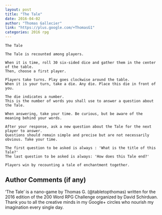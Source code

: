 ```yaml
---
layout: post
title: "The Tale"
date: 2016-04-02
author: "Thomas Gallecier"
link: "https://plus.google.com/+ThomasG1"
categories: 2016 rpg
---
```

```
The Tale

The Tale is recounted among players.

When it is time, roll 30 six-sided dice and gather them in the center of the table.
Then, choose a first player.

Players take turns. Play goes clockwise around the table.
When it is your turn, take a die. Any die. Place this die in front of you.

The die indicates a number. 
This is the number of words you shall use to answer a question about the Tale. 

When answering, take your time. Be curious, but be aware of the meaning behind your words.

After your response, ask a new question about the Tale for the next player to answer.
Questions should remain simple and precise but are not necessarily obvious. Take your time.

The first question to be asked is always : 'What is the title of this Tale?'
The last question to be asked is always: 'How does this Tale end?'

Players win by recounting a tale of enchantment together.
```
## Author Comments (if any)

‘The Tale’ is a nano-game by Thomas G. (@tabletopthomas) written for the 2016 edition of the 200 Word RPG Challenge organized by David Schirduan. Thank you to all the creative minds in my Google+ circles who nourish my imagination every single day.
